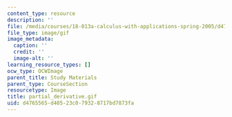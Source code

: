 ```yaml
---
content_type: resource
description: ''
file: /media/courses/18-013a-calculus-with-applications-spring-2005/d4765565d40523c079328717bd7873fa_partial_derivative.gif
file_type: image/gif
image_metadata:
  caption: ''
  credit: ''
  image-alt: ''
learning_resource_types: []
ocw_type: OCWImage
parent_title: Study Materials
parent_type: CourseSection
resourcetype: Image
title: partial_derivative.gif
uid: d4765565-d405-23c0-7932-8717bd7873fa
---
```

